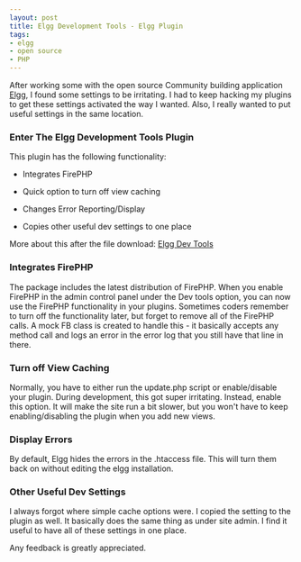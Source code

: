 ```yaml
---
layout: post
title: Elgg Development Tools - Elgg Plugin
tags:
- elgg
- open source
- PHP
---
```


After working some with the open source Community building application [Elgg](http://elgg.org), I found some settings to be irritating.  I had to keep hacking my plugins to get these settings activated the way I wanted.  Also, I really wanted to put useful settings in the same location.

### Enter The Elgg Development Tools Plugin

This plugin has the following functionality:




  * Integrates FirePHP


  * Quick option to turn off view caching


  * Changes Error Reporting/Display


  * Copies other useful dev settings to one place



More about this after the file download:
[Elgg Dev Tools](/uploads/2009/oht_elggdevtools151.zip)

### Integrates FirePHP


The package includes the latest distribution of FirePHP.  When you enable FirePHP in the admin control panel under the Dev tools option, you can now use the FirePHP functionality in your plugins.  Sometimes coders remember to turn off the functionality later, but forget to remove all of the FirePHP calls.  A mock FB class is created to handle this - it basically accepts any method call and logs an error in the error log that you still have that line in there.



### Turn off View Caching


Normally, you have to either run the update.php script or enable/disable your plugin.  During development, this got super irritating.  Instead, enable this option.  It will make the site run a bit slower, but you won't have to keep enabling/disabling the plugin when you add new views.



### Display Errors


By default, Elgg hides the errors in the .htaccess file.  This will turn them back on without editing the elgg installation.



### Other Useful Dev Settings


I always forgot where simple cache options were.  I copied the setting to the plugin as well.  It basically does the same thing as under site admin.  I find it useful to have all of these settings in one place.

Any feedback is greatly appreciated.
